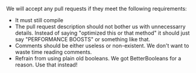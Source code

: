 We will accept any pull requests if they meet the following requirements:

- It must still compile
- The pull request description should not bother us with unnecessarry details. Instead of saying "optimized this or that method" it should just say "PERFORMANCE BOOSTS" or something like that.
- Comments should be either useless or non-existent. We don't want to waste time reading comments.
- Refrain from using plain old booleans. We got BetterBooleans for a reason. Use that instead!
